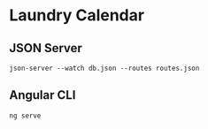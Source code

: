 # Laundry Calendar

## JSON Server
```json-server --watch db.json --routes routes.json```

## Angular CLI
```ng serve```
